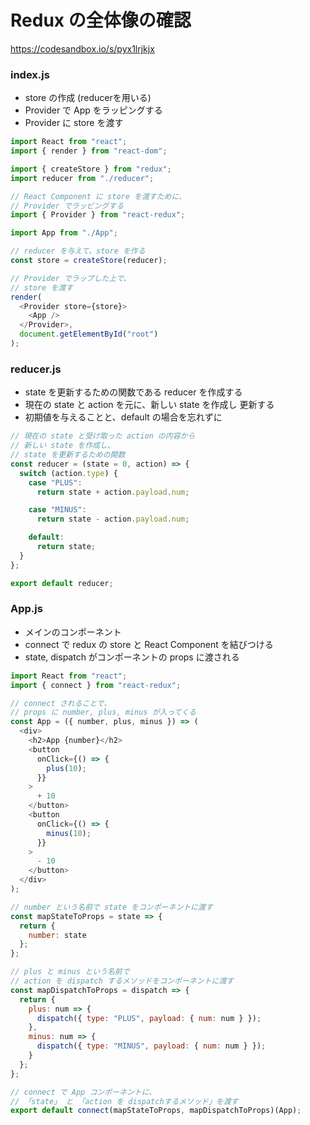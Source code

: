 # Redux の全体像の確認

https://codesandbox.io/s/pyx1lrjkjx

### index.js

- store の作成 (reducerを用いる)
- Provider で App をラッピングする
- Provider に store を渡す


```js
import React from "react";
import { render } from "react-dom";

import { createStore } from "redux";
import reducer from "./reducer";

// React Component に store を渡すために、
// Provider でラッピングする
import { Provider } from "react-redux";

import App from "./App";

// reducer を与えて、store を作る
const store = createStore(reducer);

// Provider でラップした上で、
// store を渡す
render(
  <Provider store={store}>
    <App />
  </Provider>,
  document.getElementById("root")
);

```

### reducer.js

- state を更新するための関数である reducer を作成する
- 現在の state と action を元に、新しい state を作成し
更新する
- 初期値を与えることと、default の場合を忘れずに

```js
// 現在の state と受け取った action の内容から
// 新しい state を作成し、
// state を更新するための関数
const reducer = (state = 0, action) => {
  switch (action.type) {
    case "PLUS":
      return state + action.payload.num;

    case "MINUS":
      return state - action.payload.num;

    default:
      return state;
  }
};

export default reducer;

```

### App.js

- メインのコンポーネント
- connect で redux の store と React Component を結びつける
- state, dispatch がコンポーネントの props に渡される

```js
import React from "react";
import { connect } from "react-redux";

// connect されることで、
// props に number, plus, minus が入ってくる
const App = ({ number, plus, minus }) => (
  <div>
    <h2>App {number}</h2>
    <button
      onClick={() => {
        plus(10);
      }}
    >
      + 10
    </button>
    <button
      onClick={() => {
        minus(10);
      }}
    >
      - 10
    </button>
  </div>
);

// number という名前で state をコンポーネントに渡す
const mapStateToProps = state => {
  return {
    number: state
  };
};

// plus と minus という名前で
// action を dispatch するメソッドをコンポーネントに渡す
const mapDispatchToProps = dispatch => {
  return {
    plus: num => {
      dispatch({ type: "PLUS", payload: { num: num } });
    },
    minus: num => {
      dispatch({ type: "MINUS", payload: { num: num } });
    }
  };
};

// connect で App コンポーネントに、
// 「state」 と 「action を dispatchするメソッド」を渡す
export default connect(mapStateToProps, mapDispatchToProps)(App);

```





